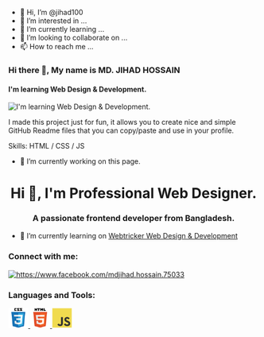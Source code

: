 - 👋 Hi, I’m @jihad100
- 👀 I’m interested in ...
- 🌱 I’m currently learning ...
- 💞️ I’m looking to collaborate on ...
- 📫 How to reach me ...

### Hi there 👋, My name is MD. JIHAD HOSSAIN
#### I'm learning Web Design & Development.
![I'm learning Web Design & Development.](https://drive.google.com/file/d/1odKR9E06dfkm8FVbxrfQWzcOJQ4-5Ois/view?usp=sharing)

I made this project just for fun, it allows you to create nice and simple GitHub Readme files that you can copy/paste and use in your profile.

Skills: HTML / CSS / JS

- 🔭 I’m currently working on this page. 



<!---
jihad100/jihad100 is a ✨ special ✨ repository because its `README.md` (this file) appears on your GitHub profile.
You can click the Preview link to take a look at your changes.
--->

<h1 align="center">Hi 👋, I'm Professional Web Designer.</h1>
<h3 align="center">A passionate frontend developer from Bangladesh.</h3>

- 🔭 I’m currently learning on [Webtricker Web Design & Development](https://webtricker.com/)

<h3 align="left">Connect with me:</h3>
<p align="left">
<a href="https://fb.com/https://www.facebook.com/mdjihad.hossain.75033" target="blank"><img align="center" src="https://raw.githubusercontent.com/rahuldkjain/github-profile-readme-generator/master/src/images/icons/Social/facebook.svg" alt="https://www.facebook.com/mdjihad.hossain.75033" height="30" width="40" /></a>
</p>

<h3 align="left">Languages and Tools:</h3>
<p align="left"> <a href="https://www.w3schools.com/css/" target="_blank"> <img src="https://raw.githubusercontent.com/devicons/devicon/master/icons/css3/css3-original-wordmark.svg" alt="css3" width="40" height="40"/> </a> <a href="https://www.w3.org/html/" target="_blank"> <img src="https://raw.githubusercontent.com/devicons/devicon/master/icons/html5/html5-original-wordmark.svg" alt="html5" width="40" height="40"/> </a> <a href="https://developer.mozilla.org/en-US/docs/Web/JavaScript" target="_blank"> <img src="https://raw.githubusercontent.com/devicons/devicon/master/icons/javascript/javascript-original.svg" alt="javascript" width="40" height="40"/> </a> </p>

